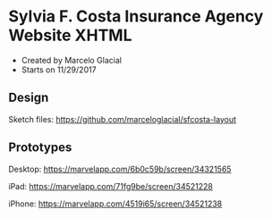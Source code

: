 # Sylvia F. Costa Insurance Agency Website XHTML

* Created by Marcelo Glacial
* Starts on 11/29/2017

## Design

Sketch files: <https://github.com/marceloglacial/sfcosta-layout>

## Prototypes

Desktop: <https://marvelapp.com/6b0c59b/screen/34321565>

iPad: <https://marvelapp.com/71fg9be/screen/34521228>

iPhone: <https://marvelapp.com/4519i65/screen/34521238>

